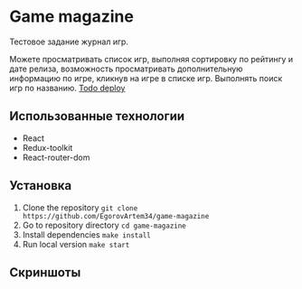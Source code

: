# Game magazine

Тестовое задание журнал игр. 

Можете просматривать список игр, выполняя сортировку по рейтингу и дате релиза, возможность просматривать дополнительную информацию по игре, кликнув на игре в списке игр. Выполнять поиск игр по названию.
[Todo deploy](https://egorovartem34.github.io/game-magazine/)


## Использованные технологии
- React
- Redux-toolkit
- React-router-dom


## Установка
1. Clone the repository `git clone https://github.com/EgorovArtem34/game-magazine`
2. Go to repository directory `cd game-magazine`
3. Install dependencies `make install`
5. Run local version `make start`

## Скриншоты


